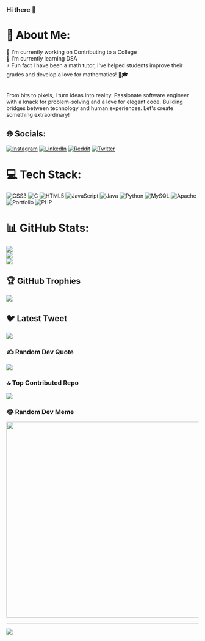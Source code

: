 ### Hi there 👋

# 💫 About Me:
🔭 I’m currently working on Contributing to a College<br>🌱 I’m currently learning DSA<br>⚡ Fun fact   I have been a math tutor, I've helped students improve their grades and develop a love for mathematics! 🧮🎓<br><br>

From bits to pixels, I turn ideas into reality. Passionate software engineer with a knack for problem-solving and a love for elegant code. Building bridges between technology and human experiences. Let's create something extraordinary!


## 🌐 Socials:
[![Instagram](https://img.shields.io/badge/Instagram-%23E4405F.svg?logo=Instagram&logoColor=white)](https://instagram.com/rounakrunwal__) [![LinkedIn](https://img.shields.io/badge/LinkedIn-%230077B5.svg?logo=linkedin&logoColor=white)](https://linkedin.com/in/rounak-runwal) [![Reddit](https://img.shields.io/badge/Reddit-%23FF4500.svg?logo=Reddit&logoColor=white)](https://reddit.com/user/macjojo123) [![Twitter](https://img.shields.io/badge/Twitter-%231DA1F2.svg?logo=Twitter&logoColor=white)](https://twitter.com/Rounakrunwal08) 

# 💻 Tech Stack:
![CSS3](https://img.shields.io/badge/css3-%231572B6.svg?style=for-the-badge&logo=css3&logoColor=white) ![C](https://img.shields.io/badge/c-%2300599C.svg?style=for-the-badge&logo=c&logoColor=white) ![HTML5](https://img.shields.io/badge/html5-%23E34F26.svg?style=for-the-badge&logo=html5&logoColor=white) ![JavaScript](https://img.shields.io/badge/javascript-%23323330.svg?style=for-the-badge&logo=javascript&logoColor=%23F7DF1E) ![Java](https://img.shields.io/badge/java-%23ED8B00.svg?style=for-the-badge&logo=java&logoColor=white) ![Python](https://img.shields.io/badge/python-3670A0?style=for-the-badge&logo=python&logoColor=ffdd54) ![MySQL](https://img.shields.io/badge/mysql-%2300f.svg?style=for-the-badge&logo=mysql&logoColor=white) ![Apache](https://img.shields.io/badge/apache-%23D42029.svg?style=for-the-badge&logo=apache&logoColor=white) ![Portfolio](https://img.shields.io/badge/Portfolio-%23000000.svg?style=for-the-badge&logo=firefox&logoColor=#FF7139) ![PHP](https://img.shields.io/badge/php-%23777BB4.svg?style=for-the-badge&logo=php&logoColor=white)
# 📊 GitHub Stats:
![](https://github-readme-stats.vercel.app/api?username=ronak0808&theme=radical&hide_border=true&include_all_commits=true&count_private=true)<br/>
![](https://github-readme-streak-stats.herokuapp.com/?user=ronak0808&theme=radical&hide_border=true)<br/>
![](https://github-readme-stats.vercel.app/api/top-langs/?username=ronak0808&theme=radical&hide_border=true&include_all_commits=true&count_private=true&layout=compact)

## 🏆 GitHub Trophies
![](https://github-profile-trophy.vercel.app/?username=ronak0808&theme=radical&no-frame=false&no-bg=false&margin-w=4)

## 🐦 Latest Tweet
[![](https://gtce.itsvg.in/api?username=Rounakrunwal08)](https://github.com/VishwaGauravIn/github-twitter-card-embed)

### ✍️ Random Dev Quote
![](https://quotes-github-readme.vercel.app/api?type=horizontal&theme=radical)

### 🔝 Top Contributed Repo
![](https://github-contributor-stats.vercel.app/api?username=ronak0808&limit=5&theme=radical&combine_all_yearly_contributions=true)

### 😂 Random Dev Meme
<img src="https://rm.up.railway.app/" width="512px"/>

---
[![](https://visitcount.itsvg.in/api?id=ronak0808&icon=0&color=0)](https://visitcount.itsvg.in)

<!-- Proudly created with GPRM ( https://gprm.itsvg.in ) -->
